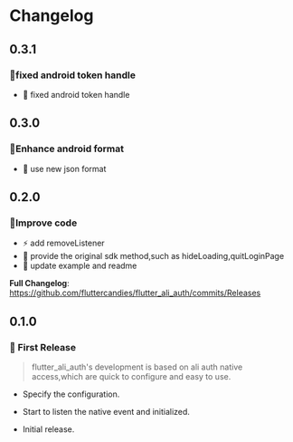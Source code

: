 <!-- Copyright 2022 The FlutterCandies author. All rights reserved.
Use of this source code is governed by an Apache license
that can be found in the LICENSE file. -->

# Changelog

## 0.3.1
### 🤖️fixed android token handle

* 🧸 ️fixed android token handle

## 0.3.0
### 🤖️Enhance android format

* 🧸 use new json format

## 0.2.0
### 🔮Improve code

* ⚡️ add removeListener
* 🔫 provide the original sdk method,such as hideLoading,quitLoginPage
* 🔖 update example and readme

**Full Changelog**: https://github.com/fluttercandies/flutter_ali_auth/commits/Releases


## 0.1.0
### :seedling: First Release
>flutter_ali_auth's development is based on ali auth native access,which are quick to configure and easy to use.
-  Specify the configuration.
-  Start to listen the native event and  initialized.


- Initial release.

